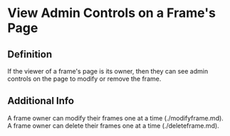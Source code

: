 # View Admin Controls on a Frame's Page  
## Definition  
If the viewer of a frame's page is its owner, then they can see admin controls on the page to modify or remove the frame.  

## Additional Info  
A frame owner can modify their frames one at a time (./modifyframe.md).  
A frame owner can delete their frames one at a time (./deleteframe.md).  
